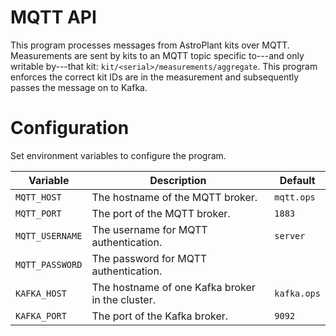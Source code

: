 # MQTT API
This program processes messages from AstroPlant kits over MQTT.
Measurements are sent by kits to an MQTT topic specific to---and only writable by---that kit: `kit/<serial>/measurements/aggregate`.
This program enforces the correct kit IDs are in the measurement and subsequently passes the message on to Kafka.

# Configuration
Set environment variables to configure the program.

| Variable | Description | Default |
|-|-|-|
| `MQTT_HOST` | The hostname of the MQTT broker. | `mqtt.ops` |
| `MQTT_PORT` | The port of the MQTT broker. | `1883` |
| `MQTT_USERNAME` | The username for MQTT authentication. | `server` |
| `MQTT_PASSWORD` | The password for MQTT authentication. | |
| `KAFKA_HOST` | The hostname of one Kafka broker in the cluster. | `kafka.ops` |
| `KAFKA_PORT` | The port of the Kafka broker. | `9092` |
